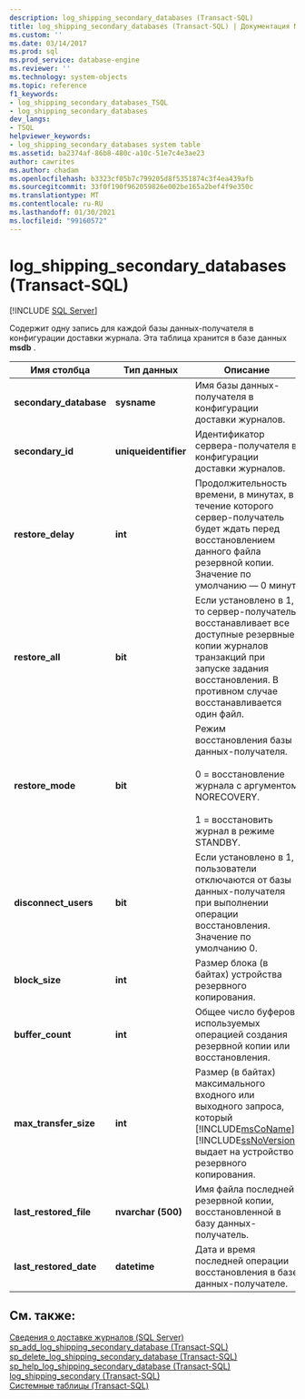 ```yaml
---
description: log_shipping_secondary_databases (Transact-SQL)
title: log_shipping_secondary_databases (Transact-SQL) | Документация Майкрософт
ms.custom: ''
ms.date: 03/14/2017
ms.prod: sql
ms.prod_service: database-engine
ms.reviewer: ''
ms.technology: system-objects
ms.topic: reference
f1_keywords:
- log_shipping_secondary_databases_TSQL
- log_shipping_secondary_databases
dev_langs:
- TSQL
helpviewer_keywords:
- log_shipping_secondary_databases system table
ms.assetid: ba2374af-86b8-480c-a10c-51e7c4e3ae23
author: cawrites
ms.author: chadam
ms.openlocfilehash: b3323cf05b7c799205d8f5351874c3f4ea439afb
ms.sourcegitcommit: 33f0f190f962059826e002be165a2bef4f9e350c
ms.translationtype: MT
ms.contentlocale: ru-RU
ms.lasthandoff: 01/30/2021
ms.locfileid: "99160572"
---
```

# <a name="log_shipping_secondary_databases-transact-sql"></a>log_shipping_secondary_databases (Transact-SQL)
[!INCLUDE [SQL Server](../../includes/applies-to-version/sqlserver.md)]

  Содержит одну запись для каждой базы данных-получателя в конфигурации доставки журнала. Эта таблица хранится в базе данных **msdb** .  
  
|Имя столбца|Тип данных|Описание|  
|-----------------|---------------|-----------------|  
|**secondary_database**|**sysname**|Имя базы данных-получателя в конфигурации доставки журналов.|  
|**secondary_id**|**uniqueidentifier**|Идентификатор сервера-получателя в конфигурации доставки журналов.|  
|**restore_delay**|**int**|Продолжительность времени, в минутах, в течение которого сервер-получатель будет ждать перед восстановлением данного файла резервной копии. Значение по умолчанию — 0 минут.|  
|**restore_all**|**bit**|Если установлено в 1, то сервер-получатель восстанавливает все доступные резервные копии журналов транзакций при запуске задания восстановления. В противном случае восстанавливается один файл.|  
|**restore_mode**|**bit**|Режим восстановления базы данных-получателя.<br /><br /> 0 = восстановление журнала с аргументом NORECOVERY.<br /><br /> 1 = восстановить журнал в режиме STANDBY.|  
|**disconnect_users**|**bit**|Если установлено в 1, пользователи отключаются от базы данных-получателя при выполнении операции восстановления. Значение по умолчанию 0.|  
|**block_size**|**int**|Размер блока (в байтах) устройства резервного копирования.|  
|**buffer_count**|**int**|Общее число буферов, используемых операцией создания резервной копии или восстановления.|  
|**max_transfer_size**|**int**|Размер (в байтах) максимального входного или выходного запроса, который [!INCLUDE[msCoName](../../includes/msconame-md.md)] [!INCLUDE[ssNoVersion](../../includes/ssnoversion-md.md)] выдает на устройство резервного копирования.|  
|**last_restored_file**|**nvarchar (500)**|Имя файла последней резервной копии, восстановленной в базу данных-получатель.|  
|**last_restored_date**|**datetime**|Дата и время последней операции восстановления в базе данных-получателе.|  
  
## <a name="see-also"></a>См. также:  
 [Сведения о доставке журналов (SQL Server)](../../database-engine/log-shipping/about-log-shipping-sql-server.md)   
 [sp_add_log_shipping_secondary_database &#40;Transact-SQL&#41;](../../relational-databases/system-stored-procedures/sp-add-log-shipping-secondary-database-transact-sql.md)   
 [sp_delete_log_shipping_secondary_database &#40;Transact-SQL&#41;](../../relational-databases/system-stored-procedures/sp-delete-log-shipping-secondary-database-transact-sql.md)   
 [sp_help_log_shipping_secondary_database (Transact-SQL)](../../relational-databases/system-stored-procedures/sp-help-log-shipping-secondary-database-transact-sql.md)   
 [log_shipping_secondary (Transact-SQL)](../../relational-databases/system-tables/log-shipping-secondary-transact-sql.md)   
 [Системные таблицы (Transact-SQL)](../../relational-databases/system-tables/system-tables-transact-sql.md)  
  
  
